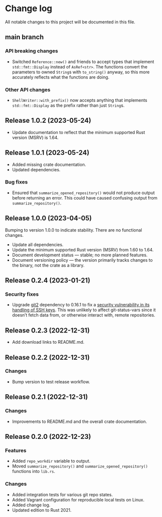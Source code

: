 # Change log

All notable changes to this project will be documented in this file.

## main branch

### API breaking changes

* Switched `Reference::new()` and friends to accept types that implement
  `std::fmt::Display` instead of `AsRef<str>`. The functions convert the
  parameters to owned `String`s with `to_string()` anyway, so this more
  accurately reflects what the functions are doing.

### Other API changes

* `ShellWriter::with_prefix()` now accepts anything that implements
  `std::fmt::Display` as the prefix rather than just `String`s.

## Release 1.0.2 (2023-05-24)

* Update documentation to reflect that the minimum supported Rust version
  (MSRV) is 1.64.

## Release 1.0.1 (2023-05-24)

* Added missing crate documentation.
* Updated dependencies.

### Bug fixes

* Ensured that `summarize_opened_repository()` would not produce output before
  returning an error. This could have caused confusing output from
  `summarize_repository()`.

## Release 1.0.0 (2023-04-05)

Bumping to version 1.0.0 to indicate stability. There are no functional changes.

* Update all dependencies.
* Update the minimum supported Rust version (MSRV) from 1.60 to 1.64.
* Document development status — stable; no more planned features.
* Document versioning policy — the version primarily tracks changes to the
  binary, not the crate as a library.

## Release 0.2.4 (2023-01-21)

### Security fixes

* Upgrade [git2] dependency to 0.16.1 to fix a [security vulnerability in its
  handling of SSH keys][GHSA-m4ch-rfv5-x5g3]. This was unlikely to affect
  git-status-vars since it doesn’t fetch data from, or otherwise interact with,
  remote repositories.

[git2]: https://crates.io/crates/git2
[GHSA-m4ch-rfv5-x5g3]: https://github.com/rust-lang/git2-rs/security/advisories/GHSA-m4ch-rfv5-x5g3

## Release 0.2.3 (2022-12-31)

* Add download links to README.md.

## Release 0.2.2 (2022-12-31)

### Changes

* Bump version to test release workflow.

## Release 0.2.1 (2022-12-31)

### Changes

* Improvements to README.md and the overall crate documentation.

## Release 0.2.0 (2022-12-23)

### Features

* Added `repo_workdir` variable to output.
* Moved `summarize_repository()` and `summarize_opened_repository()` functions
  into `lib.rs`.

### Changes

* Added integration tests for various git repo states.
* Added Vagrant configuration for reproducible local tests on Linux.
* Added change log.
* Updated edition to Rust 2021.
